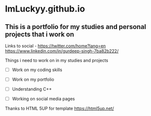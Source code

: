 # ImLuckyy.github.io
## This is a portfolio for my studies and personal projects that i work on

Links to social -
https://twitter.com/home?lang=en <br />
https://www.linkedin.com/in/gurdeep-singh-7ba82b222/



Things i need to work on in my studies and projects

- [ ] Work on my coding skills
- [ ] Work on my portfolio
- [ ] Understanding C++
- [ ] Working on social media pages




Thanks to HTML 5UP for template
https://html5up.net/



